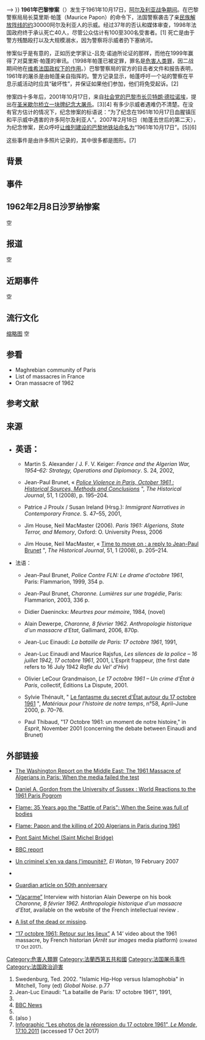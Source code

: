 \--\> }}
**1961年巴黎惨案**（）发生于1961年10月17日，[阿尔及利亚战争期间](../Page/阿尔及利亚战争.md "wikilink")。在巴黎警察局局长莫里斯·帕蓬（Maurice
Papon）的命令下，法国警察袭击了亲[民族解放阵线的约](../Page/民族解放陣線_\(阿爾及利亞\).md "wikilink")30000阿尔及利亚人的示威。经过37年的否认和媒体审查，1998年法国政府终于承认死亡40人，尽管公众估计有100至300名受害者。\[1\] 死亡是由于警方残酷殴打以及大规模溺水，因为警察将示威者扔下塞纳河。

惨案似乎是有意的，正如历史学家让-吕克·诺迪所论证的那样，而他在1999年赢得了对莫里斯·帕蓬的审讯。（1998年帕蓬已被定罪，罪名是[危害人类罪](../Page/危害人类罪.md "wikilink")，因二战期间他在[维希法国政权下的作用](https://zh.wikipedia.org/wiki/维希法国 "wikilink")。）巴黎警察局的官方的目击者文件和报告表明，1961年的屠杀是由帕蓬亲自指挥的。警方记录显示，帕蓬呼吁一个站的警察在平息示威活动时应具“破坏性”，并保证如果他们参加，他们将免受起诉。\[2\]

惨案四十多年后，2001年10月17日，来自[社会党的巴黎市长](../Page/社会党_\(法国\).md "wikilink")[贝特朗·德拉诺埃](../Page/贝特朗·德拉诺埃.md "wikilink")，提出在[圣米歇尔桥立一块牌纪念大屠杀](../Page/圣米歇尔桥.md "wikilink")。\[3\]\[4\] 有多少示威者遇难仍不清楚。在没有官方估计的情况下，纪念惨案的标语说：“为了纪念在1961年10月17日血腥镇压和平示威中遇害的许多阿尔及利亚人”。2007年2月18日（帕蓬去世后的第二天），为纪念惨案，民众呼吁[让维列建设的巴黎地铁站命名为](https://zh.wikipedia.org/wiki/让维列 "wikilink")“1961年10月17日”。\[5\]\[6\]

这些事件是由许多照片记录的，其中很多都是图形。\[7\]

## 背景

## 事件

## 1962年2月8日沙罗纳惨案

空

## 报道

空

## 近期事件

空

## 流行文化

[缩略图](https://zh.wikipedia.org/wiki/File:Aubervilliers_passerelle_de_la_fraternité_&_plaque_retuschiert.jpg "fig:缩略图")
空

## 参看

  - Maghrebian community of Paris
  - List of massacres in France
  - Oran massacre of 1962

## 参考文献

## 来源

  - 英语：
      -
      - Martin S. Alexander / J. F. V. Keiger: *France and the Algerian
        War, 1954–62: Strategy, Operations and Diplomacy*. S. 24, 2002,

      - Jean-Paul Brunet, « [*Police Violence in Paris, October 1961 :
        Historical Sources, Methods and
        Conclusions*](http://journals.cambridge.org/production/action/cjoGetFulltext?fulltextid=1813544)
        ", *The Historical Journal*, 51, 1 (2008), p. 195–204.

      - Patrice J Proulx / Susan Ireland (Hrsg.): *Immigrant Narratives
        in Contemporary France*. S. 47–55, 2001,

      - Jim House, Neil MacMaster (2006). *Paris 1961: Algerians, State
        Terror, and Memory*, Oxford: O. University Press, 2006

      - Jim House, Neil MacMaster, « [Time to move on : a reply to
        Jean-Paul
        Brunet](http://journals.cambridge.org/production/action/cjoGetFulltext?fulltextid=1813556)
        ", *The Historical Journal*, 51, 1 (2008), p. 205–214.
  - 法语：
      - Jean-Paul Brunet, *Police Contre FLN: Le drame d'octobre 1961*,
        Paris: Flammarion, 1999, 354 p.
      - Jean-Paul Brunet, *Charonne. Lumières sur une tragédie*, Paris:
        Flammarion, 2003, 336 p.
      - Didier Daeninckx: *Meurtres pour mémoire*, 1984,  (novel)
      - Alain Dewerpe, *Charonne, 8 février 1962. Anthropologie
        historique d'un massacre d'Etat*, Gallimard, 2006, 870p.
      - Jean-Luc Einaudi: *La bataille de Paris: 17 octobre 1961*, 1991,

      - Jean-Luc Einaudi and Maurice Rajsfus, *Les silences de la police
        – 16 juillet 1942, 17 octobre 1961*, 2001, L'Esprit frappeur,
        (the first date refers to 16 July 1942 *Rafle du Vel' d'Hiv*)
      - Olivier LeCour Grandmaison, *Le 17 octobre 1961 – Un crime
        d'État à Paris*, collectif, Éditions La Dispute, 2001.
      - Sylvie Thénault, " [Le fantasme du secret d'État autour du 17
        octobre 1961](http://www.persee.fr/articleAsPDF/mat_0769-3206_2000_num_58_1_404254/article_mat_0769-3206_2000_num_58_1_404254.pdf)
        ", *Matériaux pour l'histoire de notre temps*, n°58, April–June
        2000, p. 70–76.
      - Paul Thibaud, "17 Octobre 1961: un moment de notre histoire," in
        *Esprit*, November 2001 (concerning the debate between Einaudi
        and Brunet)

## 外部链接

  - [The Washington Report on the Middle East: The 1961 Massacre of
    Algerians in Paris: When the media failed the
    test](http://www.washington-report.org/backissues/0397/9703036.htm)

  - [Daniel A. Gordon from the University of Sussex : World Reactions to
    the 1961 Paris
    Pogrom](https://www.sussex.ac.uk/webteam/gateway/file.php?name=2-gordon-world-reactions-to-the-1961-paris-pogrom&site=15)

  - [Flame: 35 Years ago the "Battle of Paris": When the Seine was full
    of bodies](http://www.fantompowa.net/Flame/algerians_liberte.htm)

  - [Flame: Papon and the killing of 200 Algerians in Paris
    during 1961](http://www.fantompowa.net/Flame/algerians.htm)

  - [Pont Saint Michel (Saint Michel
    Bridge)](https://arunwithaview.wordpress.com/2011/10/17/le-17-octobre-1961/)

  - [BBC
    report](http://news.bbc.co.uk/2/hi/world/monitoring/media_reports/1604970.stm)

  - [Un criminel s'en va dans
    l'impunité?](http://www.afrik.com/article11224.html), *El Watan*,
    19 February 2007

  -
  - [Guardian article on 50th
    anniversary](https://www.theguardian.com/world/2011/oct/17/france-remembers-algerian-massacre)

  - [“Vacarme”](http://www.vacarme.eu.org/article1344.html) Interview
    with historian Alain Dewerpe on his book *Charonne, 8 février 1962.
    Anthropologie historique d'un massacre d'Etat*, available on the
    website of the French intellectual review .

  - [A list of the dead or
    missing](http://etudescoloniales.canalblog.com/archives/2012/01/22/23307274.html).

  - [“17 octobre 1961: Retour sur les
    lieux”](https://player.vimeo.com/video/237718805) A 14’ video
    about the 1961 massacre, by French historian  (*Arrêt sur images*
    media platform) <small>(created 17 Oct 2017)</small>.

[Category:危害人類罪](https://zh.wikipedia.org/wiki/Category:危害人類罪 "wikilink")
[Category:法蘭西第五共和國](https://zh.wikipedia.org/wiki/Category:法蘭西第五共和國 "wikilink")
[Category:法国屠杀事件](https://zh.wikipedia.org/wiki/Category:法国屠杀事件 "wikilink")
[Category:法国政治迫害](https://zh.wikipedia.org/wiki/Category:法国政治迫害 "wikilink")

1.  Swedenburg, Ted. 2002. "Islamic Hip-Hop versus Islamophobia" in
    Mitchell, Tony (ed) *Global Noise*. p.77
2.   Jean-Luc Einaudi: "La bataille de Paris: 17 octobre 1961", 1991,
3.
4.  [BBC
    News](http://news.bbc.co.uk/2/hi/world/monitoring/media_reports/1604970.stm)
5.
6.   (also )
7.  [Infographic “Les photos de la répression du 17 octobre 1961”, *Le
    Monde*,
    17.10.2011](http://www.lemonde.fr/societe/infographe/2011/10/17/les-photos-inedites-du-17-octobre-1961_1586457_3224.html)
    (accessed 17 Oct 2017)